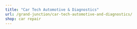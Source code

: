 ```yaml
---
title: "Car Tech Automotive & Diagnostics"
url: /grand-junction/car-tech-automotive-and-diagnostics/
shop: car repair
---
```

